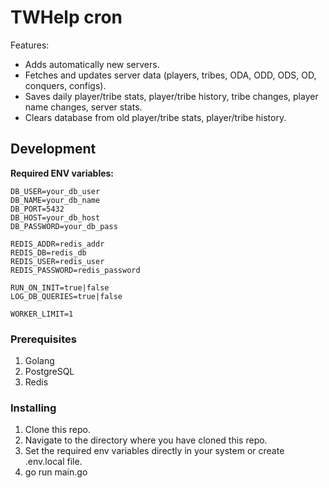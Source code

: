 # TWHelp cron

Features:

- Adds automatically new servers.
- Fetches and updates server data (players, tribes, ODA, ODD, ODS, OD, conquers, configs).
- Saves daily player/tribe stats, player/tribe history, tribe changes, player name changes, server stats.
- Clears database from old player/tribe stats, player/tribe history.

## Development

**Required ENV variables:**

```
DB_USER=your_db_user
DB_NAME=your_db_name
DB_PORT=5432
DB_HOST=your_db_host
DB_PASSWORD=your_db_pass

REDIS_ADDR=redis_addr
REDIS_DB=redis_db
REDIS_USER=redis_user
REDIS_PASSWORD=redis_password

RUN_ON_INIT=true|false
LOG_DB_QUERIES=true|false

WORKER_LIMIT=1
```

### Prerequisites

1. Golang
2. PostgreSQL
3. Redis

### Installing

1. Clone this repo.
2. Navigate to the directory where you have cloned this repo.
3. Set the required env variables directly in your system or create .env.local file.
4. go run main.go

